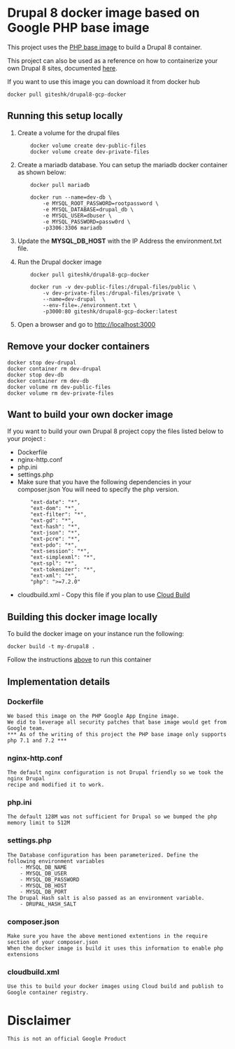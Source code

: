 # Drupal 8 docker image based on Google PHP base image 

This project uses the [PHP base image](https://gcr.io/google-appengine/php:latest) to build a Drupal 8 container.
 
This project can also be used as a reference on how to containerize your own Drupal 8 sites, 
documented [here](#build-your-own-docker-image).

If you want to use this image you can download it from docker hub

    docker pull giteshk/drupal8-gcp-docker

## Running this setup locally
<a id="run-this-setup"></a>

1. Create a volume for the drupal files
    ```
        docker volume create dev-public-files
        docker volume create dev-private-files
    ```
2.  Create a mariadb database.
    You can setup the mariadb docker container as shown below:
    ```
        docker pull mariadb
    
        docker run --name=dev-db \
            -e MYSQL_ROOT_PASSWORD=rootpassword \
            -e MYSQL_DATABASE=drupal_db \
            -e MYSQL_USER=dbuser \
            -e MYSQL_PASSWORD=passw0rd \
            -p3306:3306 mariadb
    ```    
3. Update the **MYSQL_DB_HOST** with the IP Address the environment.txt file.

4. Run the Drupal docker image
    ```
        docker pull giteshk/drupal8-gcp-docker

        docker run -v dev-public-files:/drupal-files/public \
            -v dev-private-files:/drupal-files/private \
            --name=dev-drupal  \
            --env-file=./environment.txt \
            -p3000:80 giteshk/drupal8-gcp-docker:latest 
    ```
4. Open a browser and go to [http://localhost:3000](http://localhost:3000)

## Remove your docker containers

    docker stop dev-drupal
    docker container rm dev-drupal 
    docker stop dev-db
    docker container rm dev-db 
    docker volume rm dev-public-files 
    docker volume rm dev-private-files

## Want to build your own docker image
<a id="build-your-own-docker-image"></a>
If you want to build your own Drupal 8 project copy the files listed below to your project :
- Dockerfile
- nginx-http.conf
- php.ini
- settings.php
- Make sure that you have the following dependencies in your composer.json
  You will need to specify the php version.
    ``` 
        "ext-date": "*",
        "ext-dom": "*",
        "ext-filter": "*",
        "ext-gd": "*",
        "ext-hash": "*",
        "ext-json": "*",
        "ext-pcre": "*",
        "ext-pdo": "*",
        "ext-session": "*",
        "ext-simplexml": "*",
        "ext-spl": "*",
        "ext-tokenizer": "*",
        "ext-xml": "*",
        "php": ">=7.2.0"
    ```    
- cloudbuild.xml - Copy this file if you plan to use [Cloud Build](https://cloud.google.com/cloud-build/docs/)


## Building this docker image locally
To build the docker image on your instance run the following:
    
    docker build -t my-drupal8 .

Follow the instructions [above](#run-this-setup) to run this container

## Implementation details

### Dockerfile
    We based this image on the PHP Google App Engine image. 
    We did to leverage all security patches that base image would get from Google team.
    *** As of the writing of this project the PHP base image only supports php 7.1 and 7.2 ***
### nginx-http.conf
    The default nginx configuration is not Drupal friendly so we took the nginx Drupal
    recipe and modified it to work.
### php.ini
    The default 128M was not sufficient for Drupal so we bumped the php memory limit to 512M
### settings.php
    The Database configuration has been parameterized. Define the following environment variables
        - MYSQL_DB_NAME
        - MYSQL_DB_USER
        - MYSQL_DB_PASSWORD
        - MYSQL_DB_HOST
        - MYSQL_DB_PORT
    The Drupal Hash salt is also passed as an environment variable.
        - DRUPAL_HASH_SALT
### composer.json 
    Make sure you have the above mentioned extentions in the require section of your composer.json
    When the docker image is build it uses this information to enable php extensions
### cloudbuild.xml
    Use this to build your docker images using Cloud build and publish to Google container registry.

# Disclaimer
    This is not an official Google Product

